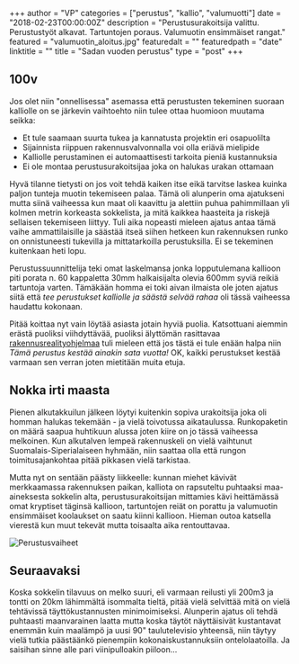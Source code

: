 +++
author = "VP"
categories = ["perustus", "kallio", "valumuotti"]
date = "2018-02-23T00:00:00Z"
description = "Perustusurakoitsija valittu. Perustustyöt alkavat. Tartuntojen poraus. Valumuotin ensimmäiset rangat."
featured = "valumuotin_aloitus.jpg"
featuredalt = ""
featuredpath = "date"
linktitle = ""
title = "Sadan vuoden perustus"
type = "post"
+++

## 100v

Jos olet niin "onnellisessa" asemassa että perustusten tekeminen suoraan kalliolle on se järkevin vaihtoehto niin tulee ottaa huomioon muutama seikka:

- Et tule saamaan suurta tukea ja kannatusta projektin eri osapuolilta
- Sijainnista riippuen rakennusvalvonnalla voi olla eriävä mielipide
- Kalliolle perustaminen ei automaattisesti tarkoita pieniä kustannuksia
- Ei ole montaa perustusurakoitsijaa joka on halukas urakan ottamaan

Hyvä tilanne tietysti on jos voit tehdä kaiken itse eikä tarvitse laskea kuinka paljon tunteja muotin tekemiseen palaa. Tämä oli alunperin oma ajatukseni mutta siinä vaiheessa kun maat oli kaavittu ja alettiin puhua pahimmillaan yli kolmen metrin korkeasta sokkelista, ja mitä kaikkea haasteita ja riskejä sellaisen tekemiseen liittyy. Tuli aika nopeasti mieleen ajatus antaa tämä vaihe ammattilaisille ja säästää itseä siihen hetkeen kun rakennuksen runko on onnistuneesti tukevilla ja mittatarkoilla perustuksilla. Ei se tekeminen kuitenkaan heti lopu.

Perustussuunnittelija teki omat laskelmansa jonka lopputulemana kallioon piti porata n. 60 kappaletta 30mm halkaisijalta olevia 600mm syviä reikiä tartuntoja varten. Tämäkään homma ei toki aivan ilmaista ole joten ajatus siitä että _tee perustukset kalliolle ja säästä selvää rahaa_ oli tässä vaiheessa haudattu kokonaan. 

Pitää koittaa nyt vain löytää asiasta jotain hyviä puolia. Katsottuani aiemmin erästä puoliksi viihdyttävää, puoliksi älyttömän rasittavaa [rakennusrealityohjelmaa](https://areena.yle.fi/1-4213260) tuli mieleen että jos tästä ei tule enään halpa niin _Tämä perustus kestää ainakin sata vuotta!_ OK, kaikki perustukset kestää varmaan sen verran joten mietitään muita etuja.

## Nokka irti maasta

Pienen alkutakkuilun jälkeen löytyi kuitenkin sopiva urakoitsija joka oli homman halukas tekemään - ja vielä toivotussa aikataulussa. Runkopaketin on määrä saapua huhtikuun alussa joten kiire on jo tässä vaiheessa melkoinen. Kun alkutalven lempeä rakennuskeli on vielä vaihtunut Suomalais-Siperialaiseen hyhmään, niin saattaa olla että rungon toimitusajankohtaa pitää pikkasen vielä tarkistaa.

Mutta nyt on sentään päästy liikkeelle: kunnan miehet kävivät merkkaamassa rakennuksen paikan, kalliota on rapsuteltu puhtaaksi maa-aineksesta sokkelin alta, perustusurakoitsijan mittamies kävi heittämässä omat kryptiset täginsä kallioon, tartuntojen reiät on porattu ja valumuotin ensimmäiset koolaukset on saatu kiinni kallioon. Hieman outoa katsella vierestä kun muut tekevät mutta toisaalta aika rentouttavaa.

![Perustusvaiheet](/img/2018/02/perustusvaiheet.jpg)

## Seuraavaksi

Koska sokkelin tilavuus on melko suuri, eli varmaan reilusti yli 200m3 ja tontti on 20km lähimmältä isommalta tieltä, pitää vielä selvittää mitä on vielä tehtävissä täyttökustannusten minimoimiseksi. Alunperin ajatus oli tehdä puhtaasti maanvarainen laatta mutta koska täytöt näyttäisivät kustantavat enemmän kuin maalämpö ja uusi 90" taulutelevisio yhteensä, niin täytyy vielä tutkia päästäänkö pienempiin kokonaiskustannuksiin ontelolaatoilla. Ja saisihan sinne alle pari viinipulloakin piiloon...




<div class="fb-comments" data-href="https://www.villapasila.com/blog/sadan-vuoden-perustus/" data-width="800" data-numposts="5"></div>







